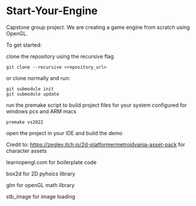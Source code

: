 # Start-Your-Engine
Capstone group project. We are creating a game engine from scratch using OpenGL.

To get started:


clone the repository using the recursive flag

```
git clone --recursive <repository_url>
```
    
 or clone normally and run:

```
git submodule init
git submodule update
```

run the premake script to build project files for your system
configured for windows pcs and ARM macs

```
premake vs2022
```


open the project in your IDE and build the demo 


Credit to:
https://zegley.itch.io/2d-platformermetroidvania-asset-pack for character assets

learnopengl.com for boilerplate code

box2d for 2D pyhsics library

glm for openGL math library

stb_image for image loading
